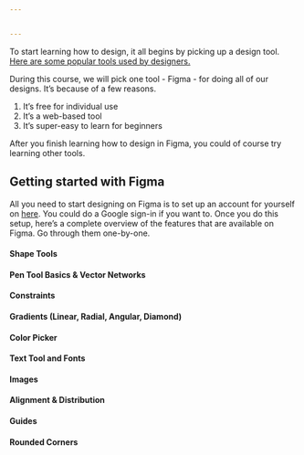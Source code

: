 ```yaml
---


---
```


<p>To start learning how to design, it all begins by picking up a design tool.  <a href="https://webflow.com/blog/ui-ux-design-tools">Here are some popular tools used by designers.</a></p>
<p>During this course, we will pick one tool - Figma - for doing all of our designs. It’s because of a few reasons.</p>
<ol>
<li>It’s free for individual use</li>
<li>It’s a web-based tool</li>
<li>It’s super-easy to learn for beginners</li>
</ol>
<p>After you finish learning how to design in Figma, you could of course try learning other tools.</p>
<h2 id="getting-started-with-figma">Getting started with Figma</h2>
<p>All you need to start designing on Figma is to set up an account for yourself on <a href="https://www.figma.com/">here</a>. You could do a Google sign-in if you want to. Once you do this setup, here’s a complete overview of the features that are available on Figma. Go through them one-by-one.</p>
<h4 id="shape-tools">Shape Tools</h4>

<h4 id="pen-tool-basics--vector-networks">Pen Tool Basics &amp; Vector Networks</h4>

<h4 id="constraints">Constraints</h4>

<h4 id="gradients-linear-radial-angular-diamond">Gradients (Linear, Radial, Angular, Diamond)</h4>

<h4 id="color-picker">Color Picker</h4>

<h4 id="text-tool-and-fonts">Text Tool and Fonts</h4>

<h4 id="images">Images</h4>

<h4 id="alignment--distribution">Alignment &amp; Distribution</h4>

<h4 id="guides">Guides</h4>

<h4 id="rounded-corners">Rounded Corners</h4>


